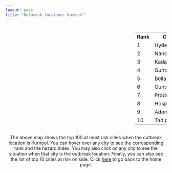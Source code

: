 ```yaml
---
layout: page
title: "Outbreak location: Kurnool"
---
```

<div style="width: 100%; overflow: auto;">
<div style="width: 75%; float: left;">
<div id="mapid">
<script src="https://buda-magenta.github.io/hazard_map/load_map.js"></script>

<script>
var marker_outbreak = L.marker([15.830925, 78.042537],{"autoPan": true}).addTo(map); marker_outbreak.bindTooltip("Kurnool").openTooltip();

var circle_1 = L.circle([17.388786, 78.461065], {"pane": "markerPane", "color": "red", "fill": true, "fillOpacity": 0.2, "fillRule": "evenodd", "lineCap": "round", "lineJoin": "round", "opacity": 1.0, "radius": 150540, "stroke": true, "weight": 3}).addTo(map);
circle_1.bindTooltip("Hyderabad<br>rank: 1<br>hazard index: 0.150541")
circle_1.bindPopup('<a href="https://buda-magenta.github.io/hazard_map/Hyderabad">Hyderabad</a>')

var circle_2 = L.circle([15.475377, 78.478558], {"pane": "markerPane", "color": "red", "fill": true, "fillOpacity": 0.2, "fillRule": "evenodd", "lineCap": "round", "lineJoin": "round", "opacity": 1.0, "radius": 49987, "stroke": true, "weight": 3}).addTo(map);
circle_2.bindTooltip("Nandyal<br>rank: 2<br>hazard index: 0.049987")
circle_2.bindPopup('<a href="https://buda-magenta.github.io/hazard_map/Nandyal">Nandyal</a>')

var circle_3 = L.circle([14.475294, 78.821686], {"pane": "markerPane", "color": "red", "fill": true, "fillOpacity": 0.2, "fillRule": "evenodd", "lineCap": "round", "lineJoin": "round", "opacity": 1.0, "radius": 38745, "stroke": true, "weight": 3}).addTo(map);
circle_3.bindTooltip("Kadapa<br>rank: 3<br>hazard index: 0.038746")
circle_3.bindPopup('<a href="https://buda-magenta.github.io/hazard_map/Kadapa">Kadapa</a>')

var circle_4 = L.circle([15.119651, 77.455290], {"pane": "markerPane", "color": "red", "fill": true, "fillOpacity": 0.2, "fillRule": "evenodd", "lineCap": "round", "lineJoin": "round", "opacity": 1.0, "radius": 34670, "stroke": true, "weight": 3}).addTo(map);
circle_4.bindTooltip("Guntakal<br>rank: 4<br>hazard index: 0.034670")
circle_4.bindPopup('<a href="https://buda-magenta.github.io/hazard_map/Guntakal">Guntakal</a>')

var circle_5 = L.circle([15.143395, 76.919388], {"pane": "markerPane", "color": "red", "fill": true, "fillOpacity": 0.2, "fillRule": "evenodd", "lineCap": "round", "lineJoin": "round", "opacity": 1.0, "radius": 14728, "stroke": true, "weight": 3}).addTo(map);
circle_5.bindTooltip("Bellary<br>rank: 5<br>hazard index: 0.014728")
circle_5.bindPopup('<a href="https://buda-magenta.github.io/hazard_map/Bellary">Bellary</a>')

var circle_6 = L.circle([16.291519, 80.454159], {"pane": "markerPane", "color": "red", "fill": true, "fillOpacity": 0.2, "fillRule": "evenodd", "lineCap": "round", "lineJoin": "round", "opacity": 1.0, "radius": 7791, "stroke": true, "weight": 3}).addTo(map);
circle_6.bindTooltip("Guntur<br>rank: 6<br>hazard index: 0.007791")
circle_6.bindPopup('<a href="https://buda-magenta.github.io/hazard_map/Guntur">Guntur</a>')

var circle_7 = L.circle([14.752266, 78.548552], {"pane": "markerPane", "color": "red", "fill": true, "fillOpacity": 0.2, "fillRule": "evenodd", "lineCap": "round", "lineJoin": "round", "opacity": 1.0, "radius": 7395, "stroke": true, "weight": 3}).addTo(map);
circle_7.bindTooltip("Proddatur<br>rank: 7<br>hazard index: 0.007396")
circle_7.bindPopup('<a href="https://buda-magenta.github.io/hazard_map/Proddatur">Proddatur</a>')

var circle_8 = L.circle([15.266493, 76.387230], {"pane": "markerPane", "color": "red", "fill": true, "fillOpacity": 0.2, "fillRule": "evenodd", "lineCap": "round", "lineJoin": "round", "opacity": 1.0, "radius": 7341, "stroke": true, "weight": 3}).addTo(map);
circle_8.bindTooltip("Hospet<br>rank: 8<br>hazard index: 0.007342")
circle_8.bindPopup('<a href="https://buda-magenta.github.io/hazard_map/Hospet">Hospet</a>')

var circle_9 = L.circle([15.631900, 77.275900], {"pane": "markerPane", "color": "red", "fill": true, "fillOpacity": 0.2, "fillRule": "evenodd", "lineCap": "round", "lineJoin": "round", "opacity": 1.0, "radius": 6691, "stroke": true, "weight": 3}).addTo(map);
circle_9.bindTooltip("Adoni<br>rank: 9<br>hazard index: 0.006692")
circle_9.bindPopup('<a href="https://buda-magenta.github.io/hazard_map/Adoni">Adoni</a>')

var circle_10 = L.circle([14.906956, 78.009707], {"pane": "markerPane", "color": "red", "fill": true, "fillOpacity": 0.2, "fillRule": "evenodd", "lineCap": "round", "lineJoin": "round", "opacity": 1.0, "radius": 5769, "stroke": true, "weight": 3}).addTo(map);
circle_10.bindTooltip("Tadipatri<br>rank: 10<br>hazard index: 0.005769")
circle_10.bindPopup('<a href="https://buda-magenta.github.io/hazard_map/Tadipatri">Tadipatri</a>')

var circle_11 = L.circle([13.631637, 79.423171], {"pane": "markerPane", "color": "red", "fill": true, "fillOpacity": 0.2, "fillRule": "evenodd", "lineCap": "round", "lineJoin": "round", "opacity": 1.0, "radius": 5391, "stroke": true, "weight": 3}).addTo(map);
circle_11.bindTooltip("Tirupati<br>rank: 11<br>hazard index: 0.005392")
circle_11.bindPopup('<a href="https://buda-magenta.github.io/hazard_map/Tirupati">Tirupati</a>')

var circle_12 = L.circle([16.743454, 77.992319], {"pane": "markerPane", "color": "red", "fill": true, "fillOpacity": 0.2, "fillRule": "evenodd", "lineCap": "round", "lineJoin": "round", "opacity": 1.0, "radius": 5125, "stroke": true, "weight": 3}).addTo(map);
circle_12.bindTooltip("Mahbubnagar<br>rank: 12<br>hazard index: 0.005126")
circle_12.bindPopup('<a href="https://buda-magenta.github.io/hazard_map/Mahbubnagar">Mahbubnagar</a>')

var circle_13 = L.circle([12.979120, 77.591300], {"pane": "markerPane", "color": "red", "fill": true, "fillOpacity": 0.2, "fillRule": "evenodd", "lineCap": "round", "lineJoin": "round", "opacity": 1.0, "radius": 5119, "stroke": true, "weight": 3}).addTo(map);
circle_13.bindTooltip("Bangalore<br>rank: 13<br>hazard index: 0.005119")
circle_13.bindPopup('<a href="https://buda-magenta.github.io/hazard_map/Bangalore">Bangalore</a>')

var circle_14 = L.circle([14.654623, 77.556260], {"pane": "markerPane", "color": "red", "fill": true, "fillOpacity": 0.2, "fillRule": "evenodd", "lineCap": "round", "lineJoin": "round", "opacity": 1.0, "radius": 3892, "stroke": true, "weight": 3}).addTo(map);
circle_14.bindTooltip("Anantapur<br>rank: 14<br>hazard index: 0.003892")
circle_14.bindPopup('<a href="https://buda-magenta.github.io/hazard_map/Anantapur">Anantapur</a>')

var circle_15 = L.circle([15.431506, 76.532774], {"pane": "markerPane", "color": "red", "fill": true, "fillOpacity": 0.2, "fillRule": "evenodd", "lineCap": "round", "lineJoin": "round", "opacity": 1.0, "radius": 3522, "stroke": true, "weight": 3}).addTo(map);
circle_15.bindTooltip("Gangawati<br>rank: 15<br>hazard index: 0.003523")
circle_15.bindPopup('<a href="https://buda-magenta.github.io/hazard_map/Gangawati">Gangawati</a>')

var circle_16 = L.circle([17.980609, 79.598212], {"pane": "markerPane", "color": "red", "fill": true, "fillOpacity": 0.2, "fillRule": "evenodd", "lineCap": "round", "lineJoin": "round", "opacity": 1.0, "radius": 3287, "stroke": true, "weight": 3}).addTo(map);
circle_16.bindTooltip("Warangal<br>rank: 16<br>hazard index: 0.003287")
circle_16.bindPopup('<a href="https://buda-magenta.github.io/hazard_map/Warangal">Warangal</a>')

var circle_17 = L.circle([19.075990, 72.877393], {"pane": "markerPane", "color": "red", "fill": true, "fillOpacity": 0.2, "fillRule": "evenodd", "lineCap": "round", "lineJoin": "round", "opacity": 1.0, "radius": 3022, "stroke": true, "weight": 3}).addTo(map);
circle_17.bindTooltip("Mumbai<br>rank: 17<br>hazard index: 0.003022")
circle_17.bindPopup('<a href="https://buda-magenta.github.io/hazard_map/Mumbai">Mumbai</a>')

var circle_18 = L.circle([17.166667, 77.083333], {"pane": "markerPane", "color": "red", "fill": true, "fillOpacity": 0.2, "fillRule": "evenodd", "lineCap": "round", "lineJoin": "round", "opacity": 1.0, "radius": 2900, "stroke": true, "weight": 3}).addTo(map);
circle_18.bindTooltip("Gulbarga<br>rank: 18<br>hazard index: 0.002900")
circle_18.bindPopup('<a href="https://buda-magenta.github.io/hazard_map/Gulbarga">Gulbarga</a>')

var circle_19 = L.circle([13.083694, 80.270186], {"pane": "markerPane", "color": "red", "fill": true, "fillOpacity": 0.2, "fillRule": "evenodd", "lineCap": "round", "lineJoin": "round", "opacity": 1.0, "radius": 2692, "stroke": true, "weight": 3}).addTo(map);
circle_19.bindTooltip("Chennai<br>rank: 19<br>hazard index: 0.002693")
circle_19.bindPopup('<a href="https://buda-magenta.github.io/hazard_map/Chennai">Chennai</a>')

var circle_20 = L.circle([16.508759, 80.618510], {"pane": "markerPane", "color": "red", "fill": true, "fillOpacity": 0.2, "fillRule": "evenodd", "lineCap": "round", "lineJoin": "round", "opacity": 1.0, "radius": 2673, "stroke": true, "weight": 3}).addTo(map);
circle_20.bindTooltip("Vijayawada<br>rank: 20<br>hazard index: 0.002674")
circle_20.bindPopup('<a href="https://buda-magenta.github.io/hazard_map/Vijayawada">Vijayawada</a>')

var circle_21 = L.circle([16.083333, 77.166667], {"pane": "markerPane", "color": "red", "fill": true, "fillOpacity": 0.2, "fillRule": "evenodd", "lineCap": "round", "lineJoin": "round", "opacity": 1.0, "radius": 2648, "stroke": true, "weight": 3}).addTo(map);
circle_21.bindTooltip("Raichur<br>rank: 21<br>hazard index: 0.002648")
circle_21.bindPopup('<a href="https://buda-magenta.github.io/hazard_map/Raichur">Raichur</a>')

var circle_22 = L.circle([28.651718, 77.221939], {"pane": "markerPane", "color": "red", "fill": true, "fillOpacity": 0.2, "fillRule": "evenodd", "lineCap": "round", "lineJoin": "round", "opacity": 1.0, "radius": 2604, "stroke": true, "weight": 3}).addTo(map);
circle_22.bindTooltip("Delhi<br>rank: 22<br>hazard index: 0.002605")
circle_22.bindPopup('<a href="https://buda-magenta.github.io/hazard_map/Delhi">Delhi</a>')

var circle_23 = L.circle([26.055318, 82.993139], {"pane": "markerPane", "color": "red", "fill": true, "fillOpacity": 0.2, "fillRule": "evenodd", "lineCap": "round", "lineJoin": "round", "opacity": 1.0, "radius": 2520, "stroke": true, "weight": 3}).addTo(map);
circle_23.bindTooltip("Nizamabad<br>rank: 23<br>hazard index: 0.002521")
circle_23.bindPopup('<a href="https://buda-magenta.github.io/hazard_map/Nizamabad">Nizamabad</a>')

var circle_24 = L.circle([14.422347, 77.720069], {"pane": "markerPane", "color": "red", "fill": true, "fillOpacity": 0.2, "fillRule": "evenodd", "lineCap": "round", "lineJoin": "round", "opacity": 1.0, "radius": 2080, "stroke": true, "weight": 3}).addTo(map);
circle_24.bindTooltip("Dharmavaram<br>rank: 24<br>hazard index: 0.002081")
circle_24.bindPopup('<a href="https://buda-magenta.github.io/hazard_map/Dharmavaram">Dharmavaram</a>')

var circle_25 = L.circle([17.723128, 83.301284], {"pane": "markerPane", "color": "red", "fill": true, "fillOpacity": 0.2, "fillRule": "evenodd", "lineCap": "round", "lineJoin": "round", "opacity": 1.0, "radius": 2059, "stroke": true, "weight": 3}).addTo(map);
circle_25.bindTooltip("Visakhapatnam<br>rank: 25<br>hazard index: 0.002059")
circle_25.bindPopup('<a href="https://buda-magenta.github.io/hazard_map/Visakhapatnam">Visakhapatnam</a>')

var circle_26 = L.circle([18.761516, 79.478785], {"pane": "markerPane", "color": "red", "fill": true, "fillOpacity": 0.2, "fillRule": "evenodd", "lineCap": "round", "lineJoin": "round", "opacity": 1.0, "radius": 1827, "stroke": true, "weight": 3}).addTo(map);
circle_26.bindTooltip("Ramagundam<br>rank: 26<br>hazard index: 0.001827")
circle_26.bindPopup('<a href="https://buda-magenta.github.io/hazard_map/Ramagundam">Ramagundam</a>')

var circle_27 = L.circle([14.449372, 79.987376], {"pane": "markerPane", "color": "red", "fill": true, "fillOpacity": 0.2, "fillRule": "evenodd", "lineCap": "round", "lineJoin": "round", "opacity": 1.0, "radius": 1733, "stroke": true, "weight": 3}).addTo(map);
circle_27.bindTooltip("Nellore<br>rank: 27<br>hazard index: 0.001733")
circle_27.bindPopup('<a href="https://buda-magenta.github.io/hazard_map/Nellore">Nellore</a>')

var circle_28 = L.circle([16.857964, 79.217494], {"pane": "markerPane", "color": "red", "fill": true, "fillOpacity": 0.2, "fillRule": "evenodd", "lineCap": "round", "lineJoin": "round", "opacity": 1.0, "radius": 1650, "stroke": true, "weight": 3}).addTo(map);
circle_28.bindTooltip("Nalgonda<br>rank: 28<br>hazard index: 0.001651")
circle_28.bindPopup('<a href="https://buda-magenta.github.io/hazard_map/Nalgonda">Nalgonda</a>')

var circle_29 = L.circle([17.910400, 77.519900], {"pane": "markerPane", "color": "red", "fill": true, "fillOpacity": 0.2, "fillRule": "evenodd", "lineCap": "round", "lineJoin": "round", "opacity": 1.0, "radius": 1500, "stroke": true, "weight": 3}).addTo(map);
circle_29.bindTooltip("Bidar<br>rank: 29<br>hazard index: 0.001500")
circle_29.bindPopup('<a href="https://buda-magenta.github.io/hazard_map/Bidar">Bidar</a>')

var circle_30 = L.circle([16.238924, 80.047288], {"pane": "markerPane", "color": "red", "fill": true, "fillOpacity": 0.2, "fillRule": "evenodd", "lineCap": "round", "lineJoin": "round", "opacity": 1.0, "radius": 1391, "stroke": true, "weight": 3}).addTo(map);
circle_30.bindTooltip("Narasaraopet<br>rank: 30<br>hazard index: 0.001391")
circle_30.bindPopup('<a href="https://buda-magenta.github.io/hazard_map/Narasaraopet">Narasaraopet</a>')

var circle_31 = L.circle([13.160105, 79.155551], {"pane": "markerPane", "color": "red", "fill": true, "fillOpacity": 0.2, "fillRule": "evenodd", "lineCap": "round", "lineJoin": "round", "opacity": 1.0, "radius": 1288, "stroke": true, "weight": 3}).addTo(map);
circle_31.bindTooltip("Chittoor<br>rank: 31<br>hazard index: 0.001288")
circle_31.bindPopup('<a href="https://buda-magenta.github.io/hazard_map/Chittoor">Chittoor</a>')

var circle_32 = L.circle([19.169335, 77.311013], {"pane": "markerPane", "color": "red", "fill": true, "fillOpacity": 0.2, "fillRule": "evenodd", "lineCap": "round", "lineJoin": "round", "opacity": 1.0, "radius": 1277, "stroke": true, "weight": 3}).addTo(map);
circle_32.bindTooltip("Nanded Waghala<br>rank: 32<br>hazard index: 0.001278")
circle_32.bindPopup('<a href="https://buda-magenta.github.io/hazard_map/Nanded_Waghala">Nanded Waghala</a>')

var circle_33 = L.circle([15.426365, 75.630079], {"pane": "markerPane", "color": "red", "fill": true, "fillOpacity": 0.2, "fillRule": "evenodd", "lineCap": "round", "lineJoin": "round", "opacity": 1.0, "radius": 1277, "stroke": true, "weight": 3}).addTo(map);
circle_33.bindTooltip("Gadag<br>rank: 33<br>hazard index: 0.001277")
circle_33.bindPopup('<a href="https://buda-magenta.github.io/hazard_map/Gadag">Gadag</a>')

var circle_34 = L.circle([16.870988, 79.561398], {"pane": "markerPane", "color": "red", "fill": true, "fillOpacity": 0.2, "fillRule": "evenodd", "lineCap": "round", "lineJoin": "round", "opacity": 1.0, "radius": 1268, "stroke": true, "weight": 3}).addTo(map);
circle_34.bindTooltip("Miryalaguda<br>rank: 34<br>hazard index: 0.001268")
circle_34.bindPopup('<a href="https://buda-magenta.github.io/hazard_map/Miryalaguda">Miryalaguda</a>')

var circle_35 = L.circle([22.541418, 88.357691], {"pane": "markerPane", "color": "red", "fill": true, "fillOpacity": 0.2, "fillRule": "evenodd", "lineCap": "round", "lineJoin": "round", "opacity": 1.0, "radius": 1230, "stroke": true, "weight": 3}).addTo(map);
circle_35.bindTooltip("Kolkata<br>rank: 35<br>hazard index: 0.001231")
circle_35.bindPopup('<a href="https://buda-magenta.github.io/hazard_map/Kolkata">Kolkata</a>')

var circle_36 = L.circle([16.094950, 80.165878], {"pane": "markerPane", "color": "red", "fill": true, "fillOpacity": 0.2, "fillRule": "evenodd", "lineCap": "round", "lineJoin": "round", "opacity": 1.0, "radius": 1214, "stroke": true, "weight": 3}).addTo(map);
circle_36.bindTooltip("Chilakaluripet<br>rank: 36<br>hazard index: 0.001215")
circle_36.bindPopup('<a href="https://buda-magenta.github.io/hazard_map/Chilakaluripet">Chilakaluripet</a>')

var circle_37 = L.circle([18.521428, 73.854454], {"pane": "markerPane", "color": "red", "fill": true, "fillOpacity": 0.2, "fillRule": "evenodd", "lineCap": "round", "lineJoin": "round", "opacity": 1.0, "radius": 1052, "stroke": true, "weight": 3}).addTo(map);
circle_37.bindTooltip("Pune<br>rank: 37<br>hazard index: 0.001053")
circle_37.bindPopup('<a href="https://buda-magenta.github.io/hazard_map/Pune">Pune</a>')

var circle_38 = L.circle([18.434644, 79.132265], {"pane": "markerPane", "color": "red", "fill": true, "fillOpacity": 0.2, "fillRule": "evenodd", "lineCap": "round", "lineJoin": "round", "opacity": 1.0, "radius": 953, "stroke": true, "weight": 3}).addTo(map);
circle_38.bindTooltip("Karimnagar<br>rank: 38<br>hazard index: 0.000953")
circle_38.bindPopup('<a href="https://buda-magenta.github.io/hazard_map/Karimnagar">Karimnagar</a>')

var circle_39 = L.circle([17.849907, 75.276320], {"pane": "markerPane", "color": "red", "fill": true, "fillOpacity": 0.2, "fillRule": "evenodd", "lineCap": "round", "lineJoin": "round", "opacity": 1.0, "radius": 783, "stroke": true, "weight": 3}).addTo(map);
circle_39.bindTooltip("Solapur<br>rank: 39<br>hazard index: 0.000784")
circle_39.bindPopup('<a href="https://buda-magenta.github.io/hazard_map/Solapur">Solapur</a>')

var circle_40 = L.circle([16.237773, 80.646422], {"pane": "markerPane", "color": "red", "fill": true, "fillOpacity": 0.2, "fillRule": "evenodd", "lineCap": "round", "lineJoin": "round", "opacity": 1.0, "radius": 778, "stroke": true, "weight": 3}).addTo(map);
circle_40.bindTooltip("Tenali<br>rank: 40<br>hazard index: 0.000778")
circle_40.bindPopup('<a href="https://buda-magenta.github.io/hazard_map/Tenali">Tenali</a>')

var circle_41 = L.circle([13.573260, 78.479146], {"pane": "markerPane", "color": "red", "fill": true, "fillOpacity": 0.2, "fillRule": "evenodd", "lineCap": "round", "lineJoin": "round", "opacity": 1.0, "radius": 762, "stroke": true, "weight": 3}).addTo(map);
circle_41.bindTooltip("Madanapalle<br>rank: 41<br>hazard index: 0.000763")
circle_41.bindPopup('<a href="https://buda-magenta.github.io/hazard_map/Madanapalle">Madanapalle</a>')

var circle_42 = L.circle([19.290314, 76.602903], {"pane": "markerPane", "color": "red", "fill": true, "fillOpacity": 0.2, "fillRule": "evenodd", "lineCap": "round", "lineJoin": "round", "opacity": 1.0, "radius": 701, "stroke": true, "weight": 3}).addTo(map);
circle_42.bindTooltip("Parbhani<br>rank: 42<br>hazard index: 0.000701")
circle_42.bindPopup('<a href="https://buda-magenta.github.io/hazard_map/Parbhani">Parbhani</a>')

var circle_43 = L.circle([17.500000, 80.333333], {"pane": "markerPane", "color": "red", "fill": true, "fillOpacity": 0.2, "fillRule": "evenodd", "lineCap": "round", "lineJoin": "round", "opacity": 1.0, "radius": 681, "stroke": true, "weight": 3}).addTo(map);
circle_43.bindTooltip("Khammam<br>rank: 43<br>hazard index: 0.000682")
circle_43.bindPopup('<a href="https://buda-magenta.github.io/hazard_map/Khammam">Khammam</a>')

var circle_44 = L.circle([20.266777, 85.843559], {"pane": "markerPane", "color": "red", "fill": true, "fillOpacity": 0.2, "fillRule": "evenodd", "lineCap": "round", "lineJoin": "round", "opacity": 1.0, "radius": 629, "stroke": true, "weight": 3}).addTo(map);
circle_44.bindTooltip("Bhubaneswar<br>rank: 44<br>hazard index: 0.000630")
circle_44.bindPopup('<a href="https://buda-magenta.github.io/hazard_map/Bhubaneswar">Bhubaneswar</a>')

var circle_45 = L.circle([23.021624, 72.579707], {"pane": "markerPane", "color": "red", "fill": true, "fillOpacity": 0.2, "fillRule": "evenodd", "lineCap": "round", "lineJoin": "round", "opacity": 1.0, "radius": 607, "stroke": true, "weight": 3}).addTo(map);
circle_45.bindTooltip("Ahmedabad<br>rank: 45<br>hazard index: 0.000607")
circle_45.bindPopup('<a href="https://buda-magenta.github.io/hazard_map/Ahmedabad">Ahmedabad</a>')

var circle_46 = L.circle([11.664300, 78.146000], {"pane": "markerPane", "color": "red", "fill": true, "fillOpacity": 0.2, "fillRule": "evenodd", "lineCap": "round", "lineJoin": "round", "opacity": 1.0, "radius": 596, "stroke": true, "weight": 3}).addTo(map);
circle_46.bindTooltip("Salem<br>rank: 46<br>hazard index: 0.000597")
circle_46.bindPopup('<a href="https://buda-magenta.github.io/hazard_map/Salem">Salem</a>')

var circle_47 = L.circle([17.005045, 81.780473], {"pane": "markerPane", "color": "red", "fill": true, "fillOpacity": 0.2, "fillRule": "evenodd", "lineCap": "round", "lineJoin": "round", "opacity": 1.0, "radius": 584, "stroke": true, "weight": 3}).addTo(map);
circle_47.bindTooltip("Rajahmundry<br>rank: 47<br>hazard index: 0.000585")
circle_47.bindPopup('<a href="https://buda-magenta.github.io/hazard_map/Rajahmundry">Rajahmundry</a>')

var circle_48 = L.circle([15.398403, 73.812918], {"pane": "markerPane", "color": "red", "fill": true, "fillOpacity": 0.2, "fillRule": "evenodd", "lineCap": "round", "lineJoin": "round", "opacity": 1.0, "radius": 483, "stroke": true, "weight": 3}).addTo(map);
circle_48.bindTooltip("Vasco Da Gama<br>rank: 48<br>hazard index: 0.000484")
circle_48.bindPopup('<a href="https://buda-magenta.github.io/hazard_map/Vasco_Da_Gama">Vasco Da Gama</a>')

var circle_49 = L.circle([14.226644, 76.400512], {"pane": "markerPane", "color": "red", "fill": true, "fillOpacity": 0.2, "fillRule": "evenodd", "lineCap": "round", "lineJoin": "round", "opacity": 1.0, "radius": 483, "stroke": true, "weight": 3}).addTo(map);
circle_49.bindTooltip("Chitradurga<br>rank: 49<br>hazard index: 0.000483")
circle_49.bindPopup('<a href="https://buda-magenta.github.io/hazard_map/Chitradurga">Chitradurga</a>')

var circle_50 = L.circle([9.926115, 78.114098], {"pane": "markerPane", "color": "red", "fill": true, "fillOpacity": 0.2, "fillRule": "evenodd", "lineCap": "round", "lineJoin": "round", "opacity": 1.0, "radius": 471, "stroke": true, "weight": 3}).addTo(map);
circle_50.bindTooltip("Madurai<br>rank: 50<br>hazard index: 0.000471")
circle_50.bindPopup('<a href="https://buda-magenta.github.io/hazard_map/Madurai">Madurai</a>')

var circle_51 = L.circle([21.149813, 79.082056], {"pane": "markerPane", "color": "red", "fill": true, "fillOpacity": 0.2, "fillRule": "evenodd", "lineCap": "round", "lineJoin": "round", "opacity": 1.0, "radius": 456, "stroke": true, "weight": 3}).addTo(map);
circle_51.bindTooltip("Nagpur<br>rank: 51<br>hazard index: 0.000456")
circle_51.bindPopup('<a href="https://buda-magenta.github.io/hazard_map/Nagpur">Nagpur</a>')

var circle_52 = L.circle([19.918233, 75.868625], {"pane": "markerPane", "color": "red", "fill": true, "fillOpacity": 0.2, "fillRule": "evenodd", "lineCap": "round", "lineJoin": "round", "opacity": 1.0, "radius": 445, "stroke": true, "weight": 3}).addTo(map);
circle_52.bindTooltip("Jalna<br>rank: 52<br>hazard index: 0.000446")
circle_52.bindPopup('<a href="https://buda-magenta.github.io/hazard_map/Jalna">Jalna</a>')

var circle_53 = L.circle([26.915458, 75.818982], {"pane": "markerPane", "color": "red", "fill": true, "fillOpacity": 0.2, "fillRule": "evenodd", "lineCap": "round", "lineJoin": "round", "opacity": 1.0, "radius": 442, "stroke": true, "weight": 3}).addTo(map);
circle_53.bindTooltip("Jaipur<br>rank: 53<br>hazard index: 0.000442")
circle_53.bindPopup('<a href="https://buda-magenta.github.io/hazard_map/Jaipur">Jaipur</a>')

var circle_54 = L.circle([15.351838, 75.137985], {"pane": "markerPane", "color": "red", "fill": true, "fillOpacity": 0.2, "fillRule": "evenodd", "lineCap": "round", "lineJoin": "round", "opacity": 1.0, "radius": 437, "stroke": true, "weight": 3}).addTo(map);
circle_54.bindTooltip("Hubli<br>rank: 54<br>hazard index: 0.000438")
circle_54.bindPopup('<a href="https://buda-magenta.github.io/hazard_map/Hubli">Hubli</a>')

var circle_55 = L.circle([9.931308, 76.267414], {"pane": "markerPane", "color": "red", "fill": true, "fillOpacity": 0.2, "fillRule": "evenodd", "lineCap": "round", "lineJoin": "round", "opacity": 1.0, "radius": 428, "stroke": true, "weight": 3}).addTo(map);
circle_55.bindTooltip("Kochi<br>rank: 55<br>hazard index: 0.000429")
circle_55.bindPopup('<a href="https://buda-magenta.github.io/hazard_map/Kochi">Kochi</a>')

var circle_56 = L.circle([18.437436, 77.110521], {"pane": "markerPane", "color": "red", "fill": true, "fillOpacity": 0.2, "fillRule": "evenodd", "lineCap": "round", "lineJoin": "round", "opacity": 1.0, "radius": 424, "stroke": true, "weight": 3}).addTo(map);
circle_56.bindTooltip("Udgir<br>rank: 56<br>hazard index: 0.000424")
circle_56.bindPopup('<a href="https://buda-magenta.github.io/hazard_map/Udgir">Udgir</a>')

var circle_57 = L.circle([15.507555, 80.060800], {"pane": "markerPane", "color": "red", "fill": true, "fillOpacity": 0.2, "fillRule": "evenodd", "lineCap": "round", "lineJoin": "round", "opacity": 1.0, "radius": 413, "stroke": true, "weight": 3}).addTo(map);
circle_57.bindTooltip("Ongole<br>rank: 57<br>hazard index: 0.000414")
circle_57.bindPopup('<a href="https://buda-magenta.github.io/hazard_map/Ongole">Ongole</a>')

var circle_58 = L.circle([20.843512, 75.525927], {"pane": "markerPane", "color": "red", "fill": true, "fillOpacity": 0.2, "fillRule": "evenodd", "lineCap": "round", "lineJoin": "round", "opacity": 1.0, "radius": 406, "stroke": true, "weight": 3}).addTo(map);
circle_58.bindTooltip("Jalgaon<br>rank: 58<br>hazard index: 0.000406")
circle_58.bindPopup('<a href="https://buda-magenta.github.io/hazard_map/Jalgaon">Jalgaon</a>')

var circle_59 = L.circle([25.335649, 83.007629], {"pane": "markerPane", "color": "red", "fill": true, "fillOpacity": 0.2, "fillRule": "evenodd", "lineCap": "round", "lineJoin": "round", "opacity": 1.0, "radius": 344, "stroke": true, "weight": 3}).addTo(map);
circle_59.bindTooltip("Varanasi<br>rank: 59<br>hazard index: 0.000344")
circle_59.bindPopup('<a href="https://buda-magenta.github.io/hazard_map/Varanasi">Varanasi</a>')

var circle_60 = L.circle([21.237947, 81.633683], {"pane": "markerPane", "color": "red", "fill": true, "fillOpacity": 0.2, "fillRule": "evenodd", "lineCap": "round", "lineJoin": "round", "opacity": 1.0, "radius": 336, "stroke": true, "weight": 3}).addTo(map);
circle_60.bindTooltip("Raipur<br>rank: 60<br>hazard index: 0.000337")
circle_60.bindPopup('<a href="https://buda-magenta.github.io/hazard_map/Raipur">Raipur</a>')

var circle_61 = L.circle([11.001812, 76.962843], {"pane": "markerPane", "color": "red", "fill": true, "fillOpacity": 0.2, "fillRule": "evenodd", "lineCap": "round", "lineJoin": "round", "opacity": 1.0, "radius": 311, "stroke": true, "weight": 3}).addTo(map);
circle_61.bindTooltip("Coimbatore<br>rank: 61<br>hazard index: 0.000311")
circle_61.bindPopup('<a href="https://buda-magenta.github.io/hazard_map/Coimbatore">Coimbatore</a>')

var circle_62 = L.circle([18.793568, 80.815939], {"pane": "markerPane", "color": "red", "fill": true, "fillOpacity": 0.2, "fillRule": "evenodd", "lineCap": "round", "lineJoin": "round", "opacity": 1.0, "radius": 310, "stroke": true, "weight": 3}).addTo(map);
circle_62.bindTooltip("Bijapur<br>rank: 62<br>hazard index: 0.000311")
circle_62.bindPopup('<a href="https://buda-magenta.github.io/hazard_map/Bijapur">Bijapur</a>')

var circle_63 = L.circle([13.826383, 77.493772], {"pane": "markerPane", "color": "red", "fill": true, "fillOpacity": 0.2, "fillRule": "evenodd", "lineCap": "round", "lineJoin": "round", "opacity": 1.0, "radius": 296, "stroke": true, "weight": 3}).addTo(map);
circle_63.bindTooltip("Hindupur<br>rank: 63<br>hazard index: 0.000296")
circle_63.bindPopup('<a href="https://buda-magenta.github.io/hazard_map/Hindupur">Hindupur</a>')

var circle_64 = L.circle([16.676135, 81.170868], {"pane": "markerPane", "color": "red", "fill": true, "fillOpacity": 0.2, "fillRule": "evenodd", "lineCap": "round", "lineJoin": "round", "opacity": 1.0, "radius": 285, "stroke": true, "weight": 3}).addTo(map);
circle_64.bindTooltip("Eluru<br>rank: 64<br>hazard index: 0.000285")
circle_64.bindPopup('<a href="https://buda-magenta.github.io/hazard_map/Eluru">Eluru</a>')

var circle_65 = L.circle([26.838100, 80.934600], {"pane": "markerPane", "color": "red", "fill": true, "fillOpacity": 0.2, "fillRule": "evenodd", "lineCap": "round", "lineJoin": "round", "opacity": 1.0, "radius": 268, "stroke": true, "weight": 3}).addTo(map);
circle_65.bindTooltip("Lucknow<br>rank: 65<br>hazard index: 0.000269")
circle_65.bindPopup('<a href="https://buda-magenta.github.io/hazard_map/Lucknow">Lucknow</a>')

var circle_66 = L.circle([25.531031, 78.652689], {"pane": "markerPane", "color": "red", "fill": true, "fillOpacity": 0.2, "fillRule": "evenodd", "lineCap": "round", "lineJoin": "round", "opacity": 1.0, "radius": 258, "stroke": true, "weight": 3}).addTo(map);
circle_66.bindTooltip("Jhansi<br>rank: 66<br>hazard index: 0.000259")
circle_66.bindPopup('<a href="https://buda-magenta.github.io/hazard_map/Jhansi">Jhansi</a>')

var circle_67 = L.circle([12.305183, 76.655361], {"pane": "markerPane", "color": "red", "fill": true, "fillOpacity": 0.2, "fillRule": "evenodd", "lineCap": "round", "lineJoin": "round", "opacity": 1.0, "radius": 240, "stroke": true, "weight": 3}).addTo(map);
circle_67.bindTooltip("Mysore<br>rank: 67<br>hazard index: 0.000241")
circle_67.bindPopup('<a href="https://buda-magenta.github.io/hazard_map/Mysore">Mysore</a>')

var circle_68 = L.circle([14.466127, 75.920636], {"pane": "markerPane", "color": "red", "fill": true, "fillOpacity": 0.2, "fillRule": "evenodd", "lineCap": "round", "lineJoin": "round", "opacity": 1.0, "radius": 237, "stroke": true, "weight": 3}).addTo(map);
circle_68.bindTooltip("Davanagere<br>rank: 68<br>hazard index: 0.000237")
circle_68.bindPopup('<a href="https://buda-magenta.github.io/hazard_map/Davanagere">Davanagere</a>')

var circle_69 = L.circle([22.720362, 75.868200], {"pane": "markerPane", "color": "red", "fill": true, "fillOpacity": 0.2, "fillRule": "evenodd", "lineCap": "round", "lineJoin": "round", "opacity": 1.0, "radius": 222, "stroke": true, "weight": 3}).addTo(map);
circle_69.bindTooltip("Indore<br>rank: 69<br>hazard index: 0.000223")
circle_69.bindPopup('<a href="https://buda-magenta.github.io/hazard_map/Indore">Indore</a>')

var circle_70 = L.circle([23.370035, 85.325013], {"pane": "markerPane", "color": "red", "fill": true, "fillOpacity": 0.2, "fillRule": "evenodd", "lineCap": "round", "lineJoin": "round", "opacity": 1.0, "radius": 187, "stroke": true, "weight": 3}).addTo(map);
circle_70.bindTooltip("Ranchi<br>rank: 70<br>hazard index: 0.000187")
circle_70.bindPopup('<a href="https://buda-magenta.github.io/hazard_map/Ranchi">Ranchi</a>')

var circle_71 = L.circle([10.804973, 78.687030], {"pane": "markerPane", "color": "red", "fill": true, "fillOpacity": 0.2, "fillRule": "evenodd", "lineCap": "round", "lineJoin": "round", "opacity": 1.0, "radius": 184, "stroke": true, "weight": 3}).addTo(map);
circle_71.bindTooltip("Tiruchirappalli<br>rank: 71<br>hazard index: 0.000184")
circle_71.bindPopup('<a href="https://buda-magenta.github.io/hazard_map/Tiruchirappalli">Tiruchirappalli</a>')

var circle_72 = L.circle([19.194329, 72.970178], {"pane": "markerPane", "color": "red", "fill": true, "fillOpacity": 0.2, "fillRule": "evenodd", "lineCap": "round", "lineJoin": "round", "opacity": 1.0, "radius": 183, "stroke": true, "weight": 3}).addTo(map);
circle_72.bindTooltip("Thane<br>rank: 72<br>hazard index: 0.000184")
circle_72.bindPopup('<a href="https://buda-magenta.github.io/hazard_map/Thane">Thane</a>')

var circle_73 = L.circle([21.170200, 72.831100], {"pane": "markerPane", "color": "red", "fill": true, "fillOpacity": 0.2, "fillRule": "evenodd", "lineCap": "round", "lineJoin": "round", "opacity": 1.0, "radius": 169, "stroke": true, "weight": 3}).addTo(map);
circle_73.bindTooltip("Surat<br>rank: 73<br>hazard index: 0.000170")
circle_73.bindPopup('<a href="https://buda-magenta.github.io/hazard_map/Surat">Surat</a>')

var circle_74 = L.circle([13.932609, 75.574978], {"pane": "markerPane", "color": "red", "fill": true, "fillOpacity": 0.2, "fillRule": "evenodd", "lineCap": "round", "lineJoin": "round", "opacity": 1.0, "radius": 157, "stroke": true, "weight": 3}).addTo(map);
circle_74.bindTooltip("Shimoga<br>rank: 74<br>hazard index: 0.000157")
circle_74.bindPopup('<a href="https://buda-magenta.github.io/hazard_map/Shimoga">Shimoga</a>')

var circle_75 = L.circle([16.432998, 80.993715], {"pane": "markerPane", "color": "red", "fill": true, "fillOpacity": 0.2, "fillRule": "evenodd", "lineCap": "round", "lineJoin": "round", "opacity": 1.0, "radius": 151, "stroke": true, "weight": 3}).addTo(map);
circle_75.bindTooltip("Gudivada<br>rank: 75<br>hazard index: 0.000151")
circle_75.bindPopup('<a href="https://buda-magenta.github.io/hazard_map/Gudivada">Gudivada</a>')

var circle_76 = L.circle([23.258486, 77.401989], {"pane": "markerPane", "color": "red", "fill": true, "fillOpacity": 0.2, "fillRule": "evenodd", "lineCap": "round", "lineJoin": "round", "opacity": 1.0, "radius": 146, "stroke": true, "weight": 3}).addTo(map);
circle_76.bindTooltip("Bhopal<br>rank: 76<br>hazard index: 0.000147")
circle_76.bindPopup('<a href="https://buda-magenta.github.io/hazard_map/Bhopal">Bhopal</a>')

var circle_77 = L.circle([8.576971, 77.050125], {"pane": "markerPane", "color": "red", "fill": true, "fillOpacity": 0.2, "fillRule": "evenodd", "lineCap": "round", "lineJoin": "round", "opacity": 1.0, "radius": 138, "stroke": true, "weight": 3}).addTo(map);
circle_77.bindTooltip("Thiruvananthapuram<br>rank: 77<br>hazard index: 0.000138")
circle_77.bindPopup('<a href="https://buda-magenta.github.io/hazard_map/Thiruvananthapuram">Thiruvananthapuram</a>')

var circle_78 = L.circle([23.160894, 79.949770], {"pane": "markerPane", "color": "red", "fill": true, "fillOpacity": 0.2, "fillRule": "evenodd", "lineCap": "round", "lineJoin": "round", "opacity": 1.0, "radius": 135, "stroke": true, "weight": 3}).addTo(map);
circle_78.bindTooltip("Jabalpur<br>rank: 78<br>hazard index: 0.000135")
circle_78.bindPopup('<a href="https://buda-magenta.github.io/hazard_map/Jabalpur">Jabalpur</a>')

var circle_79 = L.circle([20.761862, 77.192172], {"pane": "markerPane", "color": "red", "fill": true, "fillOpacity": 0.2, "fillRule": "evenodd", "lineCap": "round", "lineJoin": "round", "opacity": 1.0, "radius": 131, "stroke": true, "weight": 3}).addTo(map);
circle_79.bindTooltip("Akola<br>rank: 79<br>hazard index: 0.000132")
circle_79.bindPopup('<a href="https://buda-magenta.github.io/hazard_map/Akola">Akola</a>')

var circle_80 = L.circle([13.340077, 77.100621], {"pane": "markerPane", "color": "red", "fill": true, "fillOpacity": 0.2, "fillRule": "evenodd", "lineCap": "round", "lineJoin": "round", "opacity": 1.0, "radius": 130, "stroke": true, "weight": 3}).addTo(map);
circle_80.bindTooltip("Tumkur<br>rank: 80<br>hazard index: 0.000131")
circle_80.bindPopup('<a href="https://buda-magenta.github.io/hazard_map/Tumkur">Tumkur</a>')

var circle_81 = L.circle([26.180598, 91.753943], {"pane": "markerPane", "color": "red", "fill": true, "fillOpacity": 0.2, "fillRule": "evenodd", "lineCap": "round", "lineJoin": "round", "opacity": 1.0, "radius": 120, "stroke": true, "weight": 3}).addTo(map);
circle_81.bindTooltip("Guwahati<br>rank: 81<br>hazard index: 0.000121")
circle_81.bindPopup('<a href="https://buda-magenta.github.io/hazard_map/Guwahati">Guwahati</a>')

var circle_82 = L.circle([12.869810, 74.843008], {"pane": "markerPane", "color": "red", "fill": true, "fillOpacity": 0.2, "fillRule": "evenodd", "lineCap": "round", "lineJoin": "round", "opacity": 1.0, "radius": 118, "stroke": true, "weight": 3}).addTo(map);
circle_82.bindTooltip("Mangalore<br>rank: 82<br>hazard index: 0.000119")
circle_82.bindPopup('<a href="https://buda-magenta.github.io/hazard_map/Mangalore">Mangalore</a>')

var circle_83 = L.circle([11.101781, 77.345192], {"pane": "markerPane", "color": "red", "fill": true, "fillOpacity": 0.2, "fillRule": "evenodd", "lineCap": "round", "lineJoin": "round", "opacity": 1.0, "radius": 113, "stroke": true, "weight": 3}).addTo(map);
circle_83.bindTooltip("Tiruppur<br>rank: 83<br>hazard index: 0.000113")
circle_83.bindPopup('<a href="https://buda-magenta.github.io/hazard_map/Tiruppur">Tiruppur</a>')

var circle_84 = L.circle([18.112082, 83.405220], {"pane": "markerPane", "color": "red", "fill": true, "fillOpacity": 0.2, "fillRule": "evenodd", "lineCap": "round", "lineJoin": "round", "opacity": 1.0, "radius": 112, "stroke": true, "weight": 3}).addTo(map);
circle_84.bindTooltip("Vizianagaram<br>rank: 84<br>hazard index: 0.000112")
circle_84.bindPopup('<a href="https://buda-magenta.github.io/hazard_map/Vizianagaram">Vizianagaram</a>')

var circle_85 = L.circle([16.181939, 81.135130], {"pane": "markerPane", "color": "red", "fill": true, "fillOpacity": 0.2, "fillRule": "evenodd", "lineCap": "round", "lineJoin": "round", "opacity": 1.0, "radius": 112, "stroke": true, "weight": 3}).addTo(map);
circle_85.bindTooltip("Machilipatnam<br>rank: 85<br>hazard index: 0.000112")
circle_85.bindPopup('<a href="https://buda-magenta.github.io/hazard_map/Machilipatnam">Machilipatnam</a>')

var circle_86 = L.circle([11.258608, 75.778874], {"pane": "markerPane", "color": "red", "fill": true, "fillOpacity": 0.2, "fillRule": "evenodd", "lineCap": "round", "lineJoin": "round", "opacity": 1.0, "radius": 105, "stroke": true, "weight": 3}).addTo(map);
circle_86.bindTooltip("Kozhikode<br>rank: 86<br>hazard index: 0.000106")
circle_86.bindPopup('<a href="https://buda-magenta.github.io/hazard_map/Kozhikode">Kozhikode</a>')

var circle_87 = L.circle([25.609324, 85.123525], {"pane": "markerPane", "color": "red", "fill": true, "fillOpacity": 0.2, "fillRule": "evenodd", "lineCap": "round", "lineJoin": "round", "opacity": 1.0, "radius": 105, "stroke": true, "weight": 3}).addTo(map);
circle_87.bindTooltip("Patna<br>rank: 87<br>hazard index: 0.000106")
circle_87.bindPopup('<a href="https://buda-magenta.github.io/hazard_map/Patna">Patna</a>')

var circle_88 = L.circle([19.500000, 78.500000], {"pane": "markerPane", "color": "red", "fill": true, "fillOpacity": 0.2, "fillRule": "evenodd", "lineCap": "round", "lineJoin": "round", "opacity": 1.0, "radius": 104, "stroke": true, "weight": 3}).addTo(map);
circle_88.bindTooltip("Adilabad<br>rank: 88<br>hazard index: 0.000104")
circle_88.bindPopup('<a href="https://buda-magenta.github.io/hazard_map/Adilabad">Adilabad</a>')

var circle_89 = L.circle([10.330330, 78.067398], {"pane": "markerPane", "color": "red", "fill": true, "fillOpacity": 0.2, "fillRule": "evenodd", "lineCap": "round", "lineJoin": "round", "opacity": 1.0, "radius": 95, "stroke": true, "weight": 3}).addTo(map);
circle_89.bindTooltip("Dindigul<br>rank: 89<br>hazard index: 0.000096")
circle_89.bindPopup('<a href="https://buda-magenta.github.io/hazard_map/Dindigul">Dindigul</a>')

var circle_90 = L.circle([16.943739, 82.235061], {"pane": "markerPane", "color": "red", "fill": true, "fillOpacity": 0.2, "fillRule": "evenodd", "lineCap": "round", "lineJoin": "round", "opacity": 1.0, "radius": 95, "stroke": true, "weight": 3}).addTo(map);
circle_90.bindTooltip("Kakinada<br>rank: 90<br>hazard index: 0.000096")
circle_90.bindPopup('<a href="https://buda-magenta.github.io/hazard_map/Kakinada">Kakinada</a>')

var circle_91 = L.circle([25.438130, 81.833800], {"pane": "markerPane", "color": "red", "fill": true, "fillOpacity": 0.2, "fillRule": "evenodd", "lineCap": "round", "lineJoin": "round", "opacity": 1.0, "radius": 93, "stroke": true, "weight": 3}).addTo(map);
circle_91.bindTooltip("Allahabad<br>rank: 91<br>hazard index: 0.000093")
circle_91.bindPopup('<a href="https://buda-magenta.github.io/hazard_map/Allahabad">Allahabad</a>')

var circle_92 = L.circle([16.542769, 81.527344], {"pane": "markerPane", "color": "red", "fill": true, "fillOpacity": 0.2, "fillRule": "evenodd", "lineCap": "round", "lineJoin": "round", "opacity": 1.0, "radius": 93, "stroke": true, "weight": 3}).addTo(map);
circle_92.bindTooltip("Bhimavaram<br>rank: 92<br>hazard index: 0.000093")
circle_92.bindPopup('<a href="https://buda-magenta.github.io/hazard_map/Bhimavaram">Bhimavaram</a>')

var circle_93 = L.circle([16.876586, 81.545145], {"pane": "markerPane", "color": "red", "fill": true, "fillOpacity": 0.2, "fillRule": "evenodd", "lineCap": "round", "lineJoin": "round", "opacity": 1.0, "radius": 82, "stroke": true, "weight": 3}).addTo(map);
circle_93.bindTooltip("Tadepalligudem<br>rank: 93<br>hazard index: 0.000082")
circle_93.bindPopup('<a href="https://buda-magenta.github.io/hazard_map/Tadepalligudem">Tadepalligudem</a>')

var circle_94 = L.circle([18.351469, 76.755121], {"pane": "markerPane", "color": "red", "fill": true, "fillOpacity": 0.2, "fillRule": "evenodd", "lineCap": "round", "lineJoin": "round", "opacity": 1.0, "radius": 80, "stroke": true, "weight": 3}).addTo(map);
circle_94.bindTooltip("Latur<br>rank: 94<br>hazard index: 0.000081")
circle_94.bindPopup('<a href="https://buda-magenta.github.io/hazard_map/Latur">Latur</a>')

var circle_95 = L.circle([12.794811, 79.000641], {"pane": "markerPane", "color": "red", "fill": true, "fillOpacity": 0.2, "fillRule": "evenodd", "lineCap": "round", "lineJoin": "round", "opacity": 1.0, "radius": 78, "stroke": true, "weight": 3}).addTo(map);
circle_95.bindTooltip("Vellore<br>rank: 95<br>hazard index: 0.000078")
circle_95.bindPopup('<a href="https://buda-magenta.github.io/hazard_map/Vellore">Vellore</a>')

var circle_96 = L.circle([16.185317, 75.696792], {"pane": "markerPane", "color": "red", "fill": true, "fillOpacity": 0.2, "fillRule": "evenodd", "lineCap": "round", "lineJoin": "round", "opacity": 1.0, "radius": 74, "stroke": true, "weight": 3}).addTo(map);
circle_96.bindTooltip("Bagalkot<br>rank: 96<br>hazard index: 0.000074")
circle_96.bindPopup('<a href="https://buda-magenta.github.io/hazard_map/Bagalkot">Bagalkot</a>')

var circle_97 = L.circle([19.807608, 85.825254], {"pane": "markerPane", "color": "red", "fill": true, "fillOpacity": 0.2, "fillRule": "evenodd", "lineCap": "round", "lineJoin": "round", "opacity": 1.0, "radius": 72, "stroke": true, "weight": 3}).addTo(map);
circle_97.bindTooltip("Puri<br>rank: 97<br>hazard index: 0.000073")
circle_97.bindPopup('<a href="https://buda-magenta.github.io/hazard_map/Puri">Puri</a>')

var circle_98 = L.circle([30.733442, 76.779714], {"pane": "markerPane", "color": "red", "fill": true, "fillOpacity": 0.2, "fillRule": "evenodd", "lineCap": "round", "lineJoin": "round", "opacity": 1.0, "radius": 67, "stroke": true, "weight": 3}).addTo(map);
circle_98.bindTooltip("Chandigarh<br>rank: 98<br>hazard index: 0.000067")
circle_98.bindPopup('<a href="https://buda-magenta.github.io/hazard_map/Chandigarh">Chandigarh</a>')

var circle_99 = L.circle([12.955100, 78.269900], {"pane": "markerPane", "color": "red", "fill": true, "fillOpacity": 0.2, "fillRule": "evenodd", "lineCap": "round", "lineJoin": "round", "opacity": 1.0, "radius": 65, "stroke": true, "weight": 3}).addTo(map);
circle_99.bindTooltip("Robertson Pet<br>rank: 99<br>hazard index: 0.000065")
circle_99.bindPopup('<a href="https://buda-magenta.github.io/hazard_map/Robertson_Pet">Robertson Pet</a>')

var circle_100 = L.circle([20.468600, 85.879200], {"pane": "markerPane", "color": "red", "fill": true, "fillOpacity": 0.2, "fillRule": "evenodd", "lineCap": "round", "lineJoin": "round", "opacity": 1.0, "radius": 61, "stroke": true, "weight": 3}).addTo(map);
circle_100.bindTooltip("Cuttack<br>rank: 100<br>hazard index: 0.000061")
circle_100.bindPopup('<a href="https://buda-magenta.github.io/hazard_map/Cuttack">Cuttack</a>')
</script>
</div>
</div>


<div style="width: 20%; float: right;">
<table>
<tr>
<th>Rank</th>
<th>City</th>
</tr>

<tr>
<td>1</td>
<td>Hyderabad</td>
</tr>

<tr>
<td>2</td>
<td>Nandyal</td>
</tr>

<tr>
<td>3</td>
<td>Kadapa</td>
</tr>

<tr>
<td>4</td>
<td>Guntakal</td>
</tr>

<tr>
<td>5</td>
<td>Bellary</td>
</tr>

<tr>
<td>6</td>
<td>Guntur</td>
</tr>

<tr>
<td>7</td>
<td>Proddatur</td>
</tr>

<tr>
<td>8</td>
<td>Hospet</td>
</tr>

<tr>
<td>9</td>
<td>Adoni</td>
</tr>

<tr>
<td>10</td>
<td>Tadipatri</td>
</tr>

</table>
</div>
</div>


<p align="center"> The above map shows the top 100 at most risk cities when the outbreak location is Kurnool. You can hover over any city to see the corresponding rank and the hazard index. You may also click on any city to see the situation when that city is the outbreak location. Finally, you can also see the list of top 10 cities at risk on side.  Click <a href="https://buda-magenta.github.io/hazard_map/">here</a> to go back to the home page.
</p>